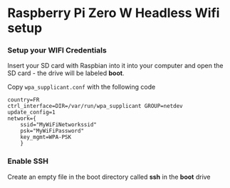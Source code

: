 # Raspberry Pi Zero W Headless Wifi setup

### Setup your WIFI Credentials
Insert your SD card with Raspbian into it into your computer and open the SD card - the drive will be labeled **boot**.

Copy `wpa_supplicant.conf` with the following code

```
country=FR
ctrl_interface=DIR=/var/run/wpa_supplicant GROUP=netdev
update_config=1
network={
    ssid="MyWiFiNetworkssid"
    psk="MyWiFiPassword"
    key_mgmt=WPA-PSK
    }  
```

### Enable SSH

Create an empty file in the boot directory called **ssh** in the **boot** drive
